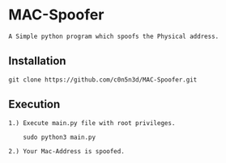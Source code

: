 # MAC-Spoofer
    A Simple python program which spoofs the Physical address.
    
## Installation 

    git clone https://github.com/c0n5n3d/MAC-Spoofer.git
    
## Execution

    1.) Execute main.py file with root privileges.
    
        sudo python3 main.py 
     
    2.) Your Mac-Address is spoofed.
